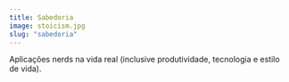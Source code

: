 ```yaml
---
title: Sabedoria
image: stoicism.jpg
slug: "sabedoria"
---
```


Aplicações nerds na vida real (inclusive produtividade, tecnologia e estilo de vida).